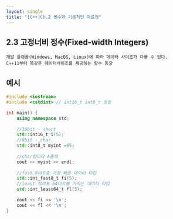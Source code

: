 ```yaml
---
layout: single
title: "[C++]Ch.2 변수와 기본적인 자료형"
---
```


## 2.3 고정너비 정수(Fixed-width Integers)
    개발 플랫폼(Windows, MacOS, Linux)에 따라 데이터 사이즈가 다를 수 있다.
    C++11부터 똑같은 데이터사이즈를 제공하는 함수 등장

## 예시
```c++
#include <iostream>
#include <cstdint> // int16_t int8_t 등등

int main() {
    using namespace std;
    
    //16bit - short
    std::int16_t i(5);
    //8bit - char
    std::int8_t myint =65;
    
    //char형이라 A출력
    cout << myint << endl;
    
    //fast 8비트중 가장 빠른 데이터 타입    
    std::int_fast8_t fi(5);
    //least 적어도 64비트를 가지는 데이터 타입
    std::int_least64_t fl(5);

    cout << fi << '\n';
    cout << fl << '\n';
}
```